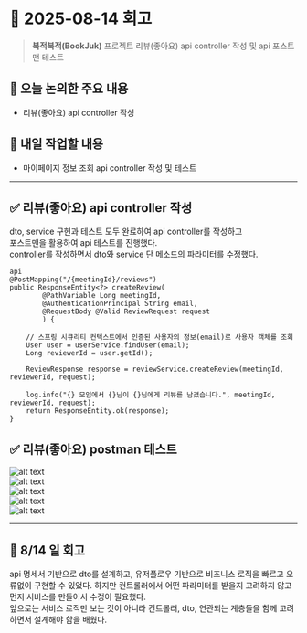 # 📅 2025-08-14 회고

> **북적북적(BookJuk)** 프로젝트 리뷰(좋아요) api controller 작성 및 api 포스트맨 테스트

## 🧭 오늘 논의한 주요 내용

* 리뷰(좋아요) api controller 작성

## 🚩 내일 작업할 내용

* 마이페이지 정보 조회 api controller 작성 및 테스트

---

## ✅ 리뷰(좋아요) api controller 작성
dto, service 구현과 테스트 모두 완료하여 api controller를 작성하고   
포스트맨을 활용하여 api 테스트를 진행했다.   
controller를 작성하면서 dto와 service 단 메소드의 파라미터를 수정했다.   
```
api
@PostMapping("/{meetingId}/reviews")
public ResponseEntity<?> createReview(
        @PathVariable Long meetingId,
        @AuthenticationPrincipal String email,
        @RequestBody @Valid ReviewRequest request
        ) {

    // 스프링 시큐리티 컨텍스트에서 인증된 사용자의 정보(email)로 사용자 객체를 조회
    User user = userService.findUser(email);
    Long reviewerId = user.getId();

    ReviewResponse response = reviewService.createReview(meetingId, reviewerId, request);

    log.info("{} 모임에서 {}님이 {}님에게 리뷰를 남겼습니다.", meetingId, reviewerId, request);
    return ResponseEntity.ok(response);
}
```

## ✅ 리뷰(좋아요) postman 테스트
![alt text](img/image-1.png)  
![alt text](img/image-3.png)   
![alt text](img/image-4.png)   
![alt text](img/image-5.png)   
![alt text](img/image-6.png)

---

## 💭 8/14 일 회고
api 명세서 기반으로 dto를 설계하고, 유저플로우 기반으로 비즈니스 로직을 빠르고 오류없이 구현할 수 있었다. 
하지만 컨트롤러에서 어떤 파라미터를 받을지 고려하지 않고 먼저 서비스를 만들어서 수정이 필요했다.   
앞으로는 서비스 로직만 보는 것이 아니라 컨트롤러, dto, 연관되는 계층들을 함께 고려하면서 설계해야 함을 배웠다.